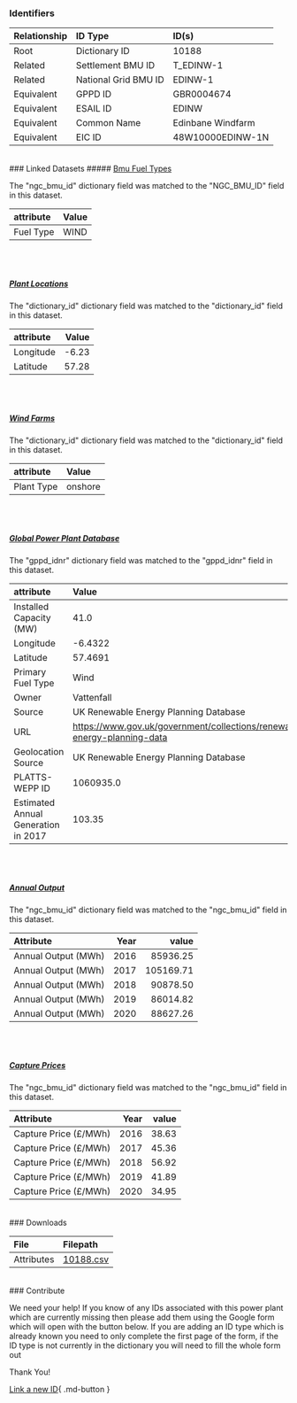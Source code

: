### Identifiers

| Relationship   | ID Type              | ID(s)             |
|:---------------|:---------------------|:------------------|
| Root           | Dictionary ID        | 10188             |
| Related        | Settlement BMU ID    | T_EDINW-1         |
| Related        | National Grid BMU ID | EDINW-1           |
| Equivalent     | GPPD ID              | GBR0004674        |
| Equivalent     | ESAIL ID             | EDINW             |
| Equivalent     | Common Name          | Edinbane Windfarm |
| Equivalent     | EIC ID               | 48W10000EDINW-1N  |

<br>
### Linked Datasets
##### <a href="https://osuked.github.io/Power-Station-Dictionary/datasets/bmu-fuel-types">Bmu Fuel Types</a>



The "ngc_bmu_id" dictionary field was matched to the "NGC_BMU_ID" field in this dataset.

| attribute   | Value   |
|:------------|:--------|
| Fuel Type   | WIND    |

<br><br>
##### <a href="https://osuked.github.io/Power-Station-Dictionary/datasets/plant-locations">Plant Locations</a>



The "dictionary_id" dictionary field was matched to the "dictionary_id" field in this dataset.

| attribute   |   Value |
|:------------|--------:|
| Longitude   |   -6.23 |
| Latitude    |   57.28 |

<br><br>
##### <a href="https://osuked.github.io/Power-Station-Dictionary/datasets/wind-farms">Wind Farms</a>



The "dictionary_id" dictionary field was matched to the "dictionary_id" field in this dataset.

| attribute   | Value   |
|:------------|:--------|
| Plant Type  | onshore |

<br><br>
##### <a href="https://osuked.github.io/Power-Station-Dictionary/datasets/global-power-plant-database">Global Power Plant Database</a>



The "gppd_idnr" dictionary field was matched to the "gppd_idnr" field in this dataset.

| attribute                           | Value                                                                    |
|:------------------------------------|:-------------------------------------------------------------------------|
| Installed Capacity (MW)             | 41.0                                                                     |
| Longitude                           | -6.4322                                                                  |
| Latitude                            | 57.4691                                                                  |
| Primary Fuel Type                   | Wind                                                                     |
| Owner                               | Vattenfall                                                               |
| Source                              | UK Renewable Energy Planning Database                                    |
| URL                                 | https://www.gov.uk/government/collections/renewable-energy-planning-data |
| Geolocation Source                  | UK Renewable Energy Planning Database                                    |
| PLATTS-WEPP ID                      | 1060935.0                                                                |
| Estimated Annual Generation in 2017 | 103.35                                                                   |

<br><br>
##### <a href="https://osuked.github.io/Power-Station-Dictionary/datasets/annual-output">Annual Output</a>



The "ngc_bmu_id" dictionary field was matched to the "ngc_bmu_id" field in this dataset.

| Attribute           |   Year |     value |
|:--------------------|-------:|----------:|
| Annual Output (MWh) |   2016 |  85936.25 |
| Annual Output (MWh) |   2017 | 105169.71 |
| Annual Output (MWh) |   2018 |  90878.50 |
| Annual Output (MWh) |   2019 |  86014.82 |
| Annual Output (MWh) |   2020 |  88627.26 |

<br><br>
##### <a href="https://osuked.github.io/Power-Station-Dictionary/datasets/capture-prices">Capture Prices</a>



The "ngc_bmu_id" dictionary field was matched to the "ngc_bmu_id" field in this dataset.

| Attribute             |   Year |   value |
|:----------------------|-------:|--------:|
| Capture Price (£/MWh) |   2016 |   38.63 |
| Capture Price (£/MWh) |   2017 |   45.36 |
| Capture Price (£/MWh) |   2018 |   56.92 |
| Capture Price (£/MWh) |   2019 |   41.89 |
| Capture Price (£/MWh) |   2020 |   34.95 |


<br>
### Downloads


| File       | Filepath                                                                              |
|:-----------|:--------------------------------------------------------------------------------------|
| Attributes | [10188.csv](https://osuked.github.io/Power-Station-Dictionary/object_attrs/10188.csv) |


<br>
### Contribute

We need your help! If you know of any IDs associated with this power plant which are currently missing then please add them using the Google form which will open with the button below. If you are adding an ID type which is already known you need to only complete the first page of the form, if the ID type is not currently in the dictionary you will need to fill the whole form out

Thank You!

[Link a new ID](https://docs.google.com/forms/d/e/1FAIpQLSc5jRsQ7NgiLLXbwo9PUdwTQyuqbRwThltG56-o6NVSe7E_nw/viewform?usp=pp_url&entry.251912331=10188){ .md-button }